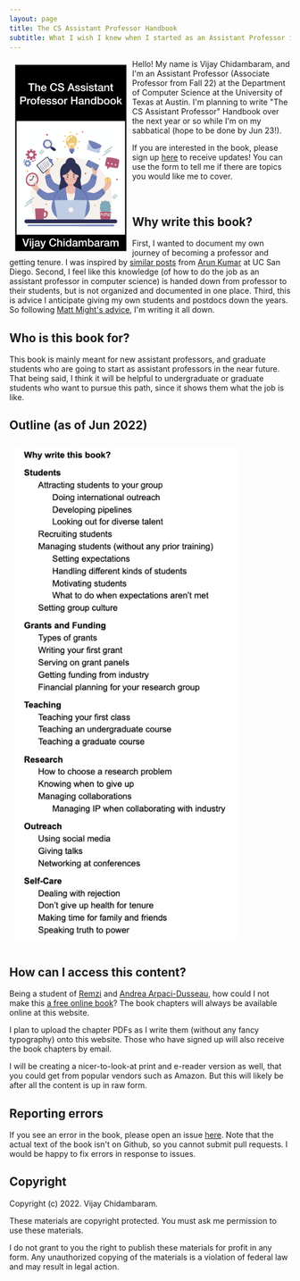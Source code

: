 ```yaml
---
layout: page
title: The CS Assistant Professor Handbook
subtitle: What I wish I knew when I started as an Assistant Professor in Computer Science
---
```


<img src="assets/img/cover.png" style="float:left;width:200px;margin:10px 10px 10px 10px">

Hello! My name is Vijay Chidambaram, and I'm an Assistant Professor (Associate Professor from Fall 22) at the Department of Computer Science at the University of Texas at Austin. I'm planning to write "The CS Assistant Professor" Handbook over the next year or so while I'm on my sabbatical (hope to be done by Jun 23!).

If you are interested in the book, please sign up [here](https://forms.gle/VsHjhUBUTAR9a6nJ8) to receive updates! You can use the form to tell me if there are topics you would like me to cover.

<p><br></p>

## Why write this book?

First, I wanted to document my own journey of becoming a professor and getting tenure. I was inspired by [similar posts](https://arunis100.medium.com/the-secret-lives-of-millennial-cs-assistant-professors-part-1-41dc712375ca) from [Arun Kumar](https://cseweb.ucsd.edu/~arunkk/) at UC San Diego. Second, I feel like this knowledge (of how to do the job as an assistant professor in computer science) is handed down from professor to their students, but is not organized and documented in one place. Third, this is advice I anticipate giving my own students and postdocs down the years. So following [Matt Might's advice](https://matt.might.net/articles/how-to-blog-as-an-academic/), I'm writing it all down. 

## Who is this book for?

This book is mainly meant for new assistant professors, and graduate students who are going to start as assistant professors in the near future. That being said, I think it will be helpful to undergraduate or graduate students who want to pursue this path, since it shows them what the job is like. 

## Outline (as of Jun 2022)

<img src="assets/img/outline-jun22.png" style="text-align:center;width:400px;margin:10px 10px 10px 10px">

## How can I access this content? 

Being a student of [Remzi](http://www.cs.wisc.edu/~remzi) and [Andrea Arpaci-Dusseau](http://www.cs.wisc.edu/~dusseau), how could I not make this [a free online book](http://from-a-to-remzi.blogspot.com/2014/01/the-case-for-free-online-books-fobs.html)? The book chapters will always be available online at this website.

I plan to upload the chapter PDFs as I write them (without any fancy typography) onto this website. Those who have signed up will also receive the book chapters by email.

I will be creating a nicer-to-look-at print and e-reader version as well, that you could get from popular vendors such as Amazon. But this will likely be after all the content is up in raw form.

## Reporting errors 

If you see an error in the book, please open an issue [here](https://github.com/vijay03/asstprofbook/issues). Note that the actual text of the book isn't on Github, so you cannot submit pull requests. I would be happy to fix errors in response to issues. 

## Copyright 

Copyright (c) 2022. Vijay Chidambaram. 

These materials are copyright protected. You must ask me permission to use these materials.

I do not grant to you the right to publish these materials for profit in any form. Any unauthorized copying of the  materials is a violation of federal law and may result in legal action.
